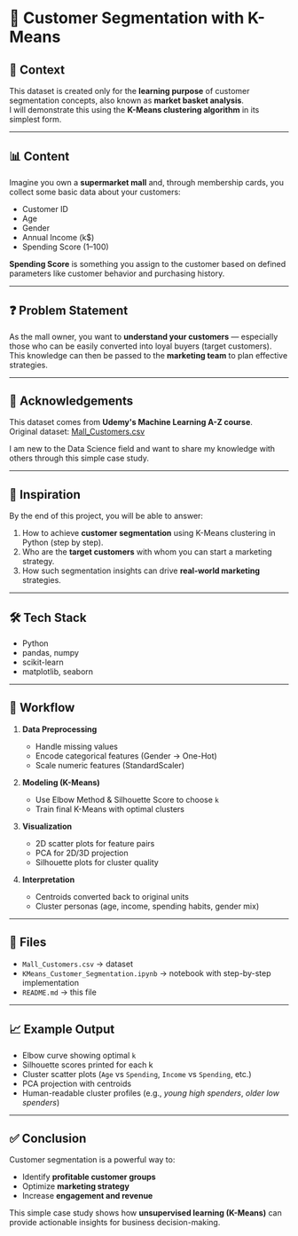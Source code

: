 # 🛒 Customer Segmentation with K-Means

## 📌 Context
This dataset is created only for the **learning purpose** of customer segmentation concepts, also known as **market basket analysis**.  
I will demonstrate this using the **K-Means clustering algorithm** in its simplest form.

---

## 📊 Content
Imagine you own a **supermarket mall** and, through membership cards, you collect some basic data about your customers:
- Customer ID  
- Age  
- Gender  
- Annual Income (k$)  
- Spending Score (1–100)  

**Spending Score** is something you assign to the customer based on defined parameters like customer behavior and purchasing history.

---

## ❓ Problem Statement
As the mall owner, you want to **understand your customers** — especially those who can be easily converted into loyal buyers (target customers).  
This knowledge can then be passed to the **marketing team** to plan effective strategies.

---

## 🙏 Acknowledgements
This dataset comes from **Udemy's Machine Learning A-Z course**.  
Original dataset: [Mall_Customers.csv](https://github.com/SteffiPeTaffy/machineLearningAZ/blob/master/Machine%20Learning%20A-Z%20Template%20Folder/Part%204%20-%20Clustering/Section%2025%20-%20Hierarchical%20Clustering/Mall_Customers.csv)

I am new to the Data Science field and want to share my knowledge with others through this simple case study.

---

## 🎯 Inspiration
By the end of this project, you will be able to answer:
1. How to achieve **customer segmentation** using K-Means clustering in Python (step by step).  
2. Who are the **target customers** with whom you can start a marketing strategy.  
3. How such segmentation insights can drive **real-world marketing** strategies.  

---

## 🛠️ Tech Stack
- Python  
- pandas, numpy  
- scikit-learn  
- matplotlib, seaborn  

---

## 🚀 Workflow
1. **Data Preprocessing**  
   - Handle missing values  
   - Encode categorical features (Gender → One-Hot)  
   - Scale numeric features (StandardScaler)  

2. **Modeling (K-Means)**  
   - Use Elbow Method & Silhouette Score to choose `k`  
   - Train final K-Means with optimal clusters  

3. **Visualization**  
   - 2D scatter plots for feature pairs  
   - PCA for 2D/3D projection  
   - Silhouette plots for cluster quality  

4. **Interpretation**  
   - Centroids converted back to original units  
   - Cluster personas (age, income, spending habits, gender mix)  

---

## 📂 Files
- `Mall_Customers.csv` → dataset  
- `KMeans_Customer_Segmentation.ipynb` → notebook with step-by-step implementation  
- `README.md` → this file  

---

## 📈 Example Output
- Elbow curve showing optimal `k`  
- Silhouette scores printed for each k  
- Cluster scatter plots (`Age` vs `Spending`, `Income` vs `Spending`, etc.)  
- PCA projection with centroids  
- Human-readable cluster profiles (e.g., *young high spenders*, *older low spenders*)  

---

## ✅ Conclusion
Customer segmentation is a powerful way to:
- Identify **profitable customer groups**  
- Optimize **marketing strategy**  
- Increase **engagement and revenue**  

This simple case study shows how **unsupervised learning (K-Means)** can provide actionable insights for business decision-making.
